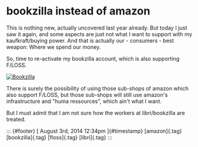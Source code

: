 bookzilla instead of amazon
===========================

This is nothing new, actually uncovered last year already. But today I
just saw it again, and some aspects are just not what I want to support
with my kaufkraft/buying power. And that is actually our - consumers -
best weapon: Where we spend our money.

So, time to re-activate my bookzilla account, which is also supporting
F/LOSS.

[![Bookzilla](https://media.shop-asp.de/shop/magazine-pictures/bookzilla_neu_200_0.gif)](http://www.bookzilla.de)

There is surely the possibility of using those sub-shops of amazon which
also support F/LOSS, but those sub-shops will still use amazon's
infrastructure and "huma ressources", which ain't what I want.

But I must admit that I am not sure how the workers at libri/bookzilla
are treated.

::: {#footer}
[ August 3rd, 2014 12:34pm ]{#timestamp} [amazon]{.tag}
[bookzilla]{.tag} [floss]{.tag} [libri]{.tag}
:::
